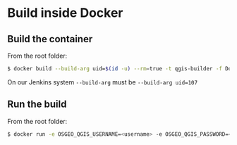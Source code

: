 # Build inside Docker

## Build the container

From the root folder:

```bash
$ docker build --build-arg uid=$(id -u) --rm=true -t qgis-builder -f Dockerfile .
```
On our Jenkins system `--build-arg` must be `--build-arg uid=107`

## Run the build

From the root folder:

```bash
$ docker run -e OSGEO_QGIS_USERNAME=<username> -e OSGEO_QGIS_PASSWORD=<password> -e GEM_QGIS_DOCS=<key path> -t -i -v $(pwd):/io --rm qgis-builder release NEW_VERSION=vX.Y.Z
```

